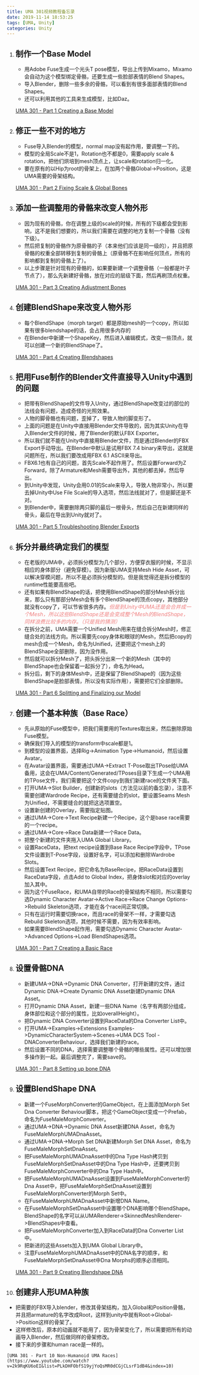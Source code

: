 ```yaml
---
title: UMA 301视频教程备忘录
date: 2019-11-14 18:53:25
tags: [UMA, Unity]
categories: Unity
---
```

1. ## 制作一个Base Model
    + 用Adobe Fuse生成一个光头T pose模型，导出上传到Mixamo，Mixamo会自动为这个模型绑定骨骼，还要生成一些脸部表情的Blend Shapes。
    + 导入Blender，删除一些多余的骨骼，可以看到有很多面部表情的Blend Shapes。
    + 还可以利用其他的工具来生成模型，比如Daz。
  
    [UMA 301 - Part 1 Creating a Base Model](https://www.youtube.com/watch?v=W0mK2k-IbGE&list=PLkDHFObfS19yjYoQsMR0dCGjCLsrF1dB4&index=1)

2. ## 修正一些不对的地方
    + Fuse导入Blender的模型，normal map没有起作用，要调整一下的。
    + 模型的全局Scale不是1，Rotation也不都是0，需要apply scale & rotation，把他们烘培到mesh顶点上，让scale和rotation归一化。
    + 要在原有的以Hip为root的骨架上，在加两个骨骼Global->Position，这是UMA需要的骨架结构。

    [UMA 301 - Part 2 Fixing Scale & Global Bones](https://www.youtube.com/watch?v=7ZjdNoA1WKk&list=PLkDHFObfS19yjYoQsMR0dCGjCLsrF1dB4&index=2)

3. ## 添加一些调整用的骨骼来改变人物外形
    + 因为现有的骨骼，你在调整上级的scale的时候，所有的下级都会受到影响，这不是我们想要的，所以我们需要在调整的地方复制一个骨骼（没有下级）。
    + 然后把复制的骨骼作为原骨骼的子（本来他们应该是同一级的），并且把原骨骼的权重全部转移到复制的骨骼上（原骨骼不在影响任何顶点，所有的影响都到复制的骨骼上了）。
    + 以上步骤是针对现有的骨骼的，如果要新建一个调整骨骼（一般都是叶子节点了），那么先新建好骨骼，放在对应的层级下面，然后再刷顶点权重。

    [UMA 301 - Part 3 Creating Adjustment Bones](https://www.youtube.com/watch?v=50NPn9WgbD4&list=PLkDHFObfS19yjYoQsMR0dCGjCLsrF1dB4&index=3)

4. ## 创建BlendShape来改变人物外形
   + 每个BlendShape（morph target）都是原始mesh的一个copy，所以如果有很多blendshape的话，会占用很多内存的
   + 在Blender中新建一个ShapeKey，然后进入编辑模式，改变一些顶点，就可以创建一个新的BlendShape了。

    [UMA 301 - Part 4 Creating Blendshapes](https://www.youtube.com/watch?v=WWbiPWTuS7k&list=PLkDHFObfS19yjYoQsMR0dCGjCLsrF1dB4&index=4)

<!-- more -->

5. ## 把用Fuse制作的Blender文件直接导入Unity中遇到的问题
   + 把带有BlendShape的文件导入Unity，通过BlendShape改变过的部位的法线会有问题，造成奇怪的光照效果。
   + 人物的脚骨骼也有问题，歪掉了，导致人物的脚变形了。
   + 上面的问题是在Unity中直接用Blender文件导致的，因为其实Unity在导入Blender文件的时候，用了Blender的默认FBX Exporter。
   + 所以我们就不能在Unity中直接用Blender文件，而是通过Blender的FBX Export手动导出。在Blender中默认是试用FBX 7.4 binary来导出，这就是问题所在，所以我们要改成用FBX 6.1 ASCII来导出。
   + FBX6.1也有自己的问题，首先Scale不起作用了。然后设置Forward为Z Forward，除了Armature和Mesh需要导出外，其他的都去掉，然后导出。
   + 到Unity中发现，Unity会用0.01的Scale来导入，导致人物非常小，所以要去掉Unity中Use File Scale的导入选项，然后法线就对了，但是脚还是不对。
   + 到Blender中，需要删除两只脚的最后一根骨头，然后自己在新建同样的骨头，最后在导出到Unity就对了。

    [UMA 301 - Part 5 Troubleshooting Blender Exports](https://www.youtube.com/watch?v=2MHtWYeKLnQ&list=PLkDHFObfS19yjYoQsMR0dCGjCLsrF1dB4&index=5)

6. ## 拆分并最终确定我们的模型
   + 在老版的UMA中，必须拆分模型为几个部分，方便穿衣服的时候，不显示相应的身体部分（避免穿模）。因为新版UMA支持Mesh Hide Asset，可以解决穿模问题，所以不是必须拆分模型的。但是我觉得还是拆分模型的runtime性能要高些吧。
   + 还有如果有BlendShape的话，把使用BlendShape的部分Mesh拆分出来，那么只有那部分Mesh会有多个BlendShape的顶点copy，其他部分就没有copy了，可以节省很多内存。<font color=#F08080>_但是到Unity中UMA还是会合并成一个Mesh，所以这些BlendShape还是会变成整个Mesh的BlendShape，同样浪费比较多的内存。（只是我的猜测）_</font>
   + 在拆分之前，UMA需要一个Unified Mesh用来在缝合拆分Mesh时，修正缝合处的法线方向。所以需要先copy身体和眼球的Mesh，然后把copy的mesh合成一个Mesh，命名为Unified，还要把这个mesh上的BlendShape全部删除，因为没作用。
   + 然后就可以拆分Mesh了，把头拆分出来一个新的Mesh（其中的BlendShape也会保留着一起拆分了），命名为Head。
   + 拆分后，剩下的身体Mesh中，还是保留了BlendShape的（因为这些BlendShape是脸部表情，所以没有实际作用），需要把它们全部删除。

    [UMA 301 - Part 6 Splitting and Finalizing our Model](https://www.youtube.com/watch?v=KWabDijSjP0&list=PLkDHFObfS19yjYoQsMR0dCGjCLsrF1dB4&index=6)

7. ## 创建一个基本种族（Base Race）
   + 先从原始的Fuse模型中，把我们需要用的Textures取出来，然后删除原始Fuse模型。
   + 确保我们导入的模型的transform中scale都是1。
   + 到模型的设置界面，选择Rig->Animation Type->Humanoid，然后设置Avatar。
   + 在Avatar设置界面，需要通过UMA->Extract T-Pose取出TPose给UMA备用，这会在UMA/Content/Generated/TPoses目录下生成一个UMA用的TPose文件，我们需要把这个文件copy到我们新建race的文件夹下面。
   + 打开UMA->Slot Builder，创建新的slots（方法见以前的备忘录），注意不需要创建Wardrode Recipe，还有需要缝合的slot，要设置Seams Mesh为Unified，不需要缝合的就把这选项置空。
   + 设置新创建的Overlay，需要指定贴图。 
   + 通过UMA->Core->Text Recipe新建一个Recipe，这个是base race需要的一个recipe。
   + 通过UMA->Core->Race Data新建一个Race Data。
   + 把整个新建的文件夹拖入UMA Global Library。
   + 设置RaceData，把text recipe设置到Base Race Recipe字段中，TPose文件设置到T-Pose字段，设置好名字，可以添加和删除Wardrobe Slots。
   + 然后设置Text Recipe，把它命名为BaseRecipe，把RaceData设置到RaceData字段，点击Add to Global Index，把身体slot和对应的overlay加入其中。 
   + 因为这个FuseRace，和UMA自带的Race的骨架结构不相同，所以需要勾选Dynamic Character Avatar->Active Race->Race Change Options->Rebuild Skeleton选项，才能在各个race间正常切换。
   + 只有在运行时需要切换race，而且race的骨架不一样，才需要勾选Rebuild Skeleton选项，其他时候不需要，因为有效率影响。
   + 如果需要BlendShape起作用，需要勾选Dynamic Character Avatar->Advanced Options->Load BlendShapes选项。

    [UMA 301 - Part 7 Creating a Basic Race](https://www.youtube.com/watch?v=KGgyv3CSWek&list=PLkDHFObfS19yjYoQsMR0dCGjCLsrF1dB4&index=7)

8. ## 设置骨骼DNA
   + 新建UMA->DNA->Dynamic DNA Converter，打开新建的文件，通过Dynamic DNA->Create Dynamic DNA Asset新建Dynamic DNA Asset。
   + 打开Dynamic DNA Asset，新建一些DNA Name（名字有两部分组成，身体部位和这个部分的属性，比如overallHeight）。
   + 把Dynamic DNA Converter设置到RaceData的Dna Converter List中。
   + 打开UMA->Examples->Extensions Examples->DynamicCharacterSystem->Scenes->UMA DCS Tool - DNAConverterBehaviour，选择我们新建的race。
   + 然后设置不同的DNA，选择需要调整哪个骨骼的哪些属性。还可以增加很多操作到一起。最后调整完了，需要save的。

    [UMA 301 - Part 8 Setting up bone DNA](https://www.youtube.com/watch?v=dXEWuyP5gVs&list=PLkDHFObfS19yjYoQsMR0dCGjCLsrF1dB4&index=8)

9. ## 设置BlendShape DNA
   + 新建一个FuseMorphConverter的GameObject，在上面添加Morph Set Dna Converter Behaviour脚本，把这个GameObject变成一个Prefab，命名为FuseMaleMorphConverter。
   + 通过UMA->DNA->Dynamic DNA Asset新建DNA Asset，命名为FuseMaleMorphUMADnaAsset。
   + 通过UMA->DNA->Morph Set DNA新建Morph Set DNA Asset，命名为FuseMaleMorphSetDnaAsset。
   + 把FuseMaleMorphUMADnaAsset中的Dna Type Hash拷贝到FuseMaleMorphSetDnaAsset中的Dna Type Hash中，还要拷贝到FuseMaleMorphConverter中的Dna Type Hash中。
   + 把FuseMaleMorphUMADnaAsset设置到FuseMaleMorphConverter的Dna Asset中，把FuseMaleMorphSetDnaAsset设置到FuseMaleMorphConverter的Morph Set中。
   + 在FuseMaleMorphUMADnaAsset中新增DNA Name。
   + 在FuseMaleMorphSetDnaAsset中设置哪个DNA影响哪个BlendShape。BlendShape的名字可以从UMARenderer->SkinnedMeshRenderer->BlendShapes中查看。
   + 把FuseMaleMorphConverter加入到RaceData的Dna Converter List中。
   + 把新进的这些Assets加入到UMA Global Library中。
   + 注意FuseMaleMorphUMADnaAsset中的DNA名字的顺序，和FuseMaleMorphSetDnaAsset中Dna Morphs的顺序必须相同。

    [UMA 301 - Part 9 Creating Blendshape DNA](https://www.youtube.com/watch?v=S-B_GU4msT8&list=PLkDHFObfS19yjYoQsMR0dCGjCLsrF1dB4&index=9)

10. ## 创建非人形UMA种族
   + 把需要的FBX导入blender，修改其骨架结构，加入Global和Position骨骼，并且把armature的名字改成Root，这样到unity中就有Root->Global->Position这样的骨架了。
   + 这样修改后，原本的动画就不能用了，因为骨架变化了，所以需要把所有的动画导入Blender，然后做同样的骨架修改。
   + 接下来的步骤和human race是一样的。

    [UMA 301 - Part 10 Non-Humanoid UMA Races](https://www.youtube.com/watch?v=2k9RqKU6oEI&list=PLkDHFObfS19yjYoQsMR0dCGjCLsrF1dB4&index=10)